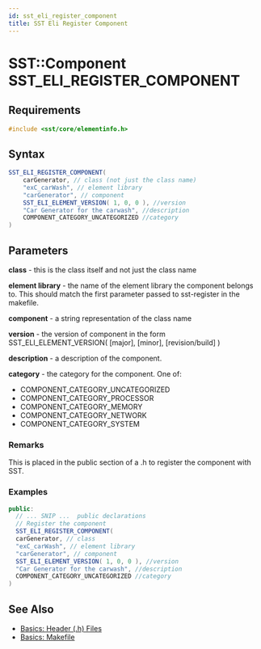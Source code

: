 ```yaml
---
id: sst_eli_register_component
title: SST Eli Register Component
---
```

<!---
Expected path/category (can I just use folders or is it more involved): 
  SST Core > ELI > [this page]
--->

# SST::Component SST_ELI_REGISTER_COMPONENT

## Requirements

```c++
#include <sst/core/elementinfo.h>
```

## Syntax

<!--- java used here since it looked liked the highlight was a bit better (in VS code), would need to test and see what looks best --->

```java
SST_ELI_REGISTER_COMPONENT(
    carGenerator, // class (not just the class name)
    "exC_carWash", // element library
    "carGenerator", // component
    SST_ELI_ELEMENT_VERSION( 1, 0, 0 ), //version
    "Car Generator for the carwash", //description
    COMPONENT_CATEGORY_UNCATEGORIZED //category
)
```

## Parameters

**class** - this is the class itself and not just the class name

**element library** - the name of the element library the component belongs to. This should match the first parameter passed to sst-register in the makefile.

**component** - a string representation of the class name

**version** - the version of component in the form SST_ELI_ELEMENT_VERSION( [major], [minor], [revision/build] )

**description** - a description of the component.

**category** - the category for the component. One of:

- COMPONENT_CATEGORY_UNCATEGORIZED
- COMPONENT_CATEGORY_PROCESSOR
- COMPONENT_CATEGORY_MEMORY
- COMPONENT_CATEGORY_NETWORK
- COMPONENT_CATEGORY_SYSTEM

### Remarks

  This is placed in the public section of a .h to register the component with SST.

### Examples

```java
public:
  // ... SNIP ...  public declarations
  // Register the component
  SST_ELI_REGISTER_COMPONENT(
  carGenerator, // class
  "exC_carWash", // element library
  "carGenerator", // component
  SST_ELI_ELEMENT_VERSION( 1, 0, 0 ), //version
  "Car Generator for the carwash", //description
  COMPONENT_CATEGORY_UNCATEGORIZED //category
)
```

## See Also

- [Basics: Header (.h) Files](TBA)
- [Basics: Makefile](TBA)